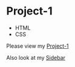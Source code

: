 # Project-1
- HTML
- CSS
  
Please view my [Project-1](https://evgeny6869.github.io/Project-1/)

Also look at my [Sidebar](https://evgeny6869.github.io/Project-1/sidebar.html)
